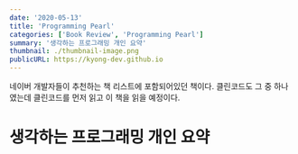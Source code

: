 ```yaml
---
date: '2020-05-13'
title: 'Programming Pearl'
categories: ['Book Review', 'Programming Pearl']
summary: '생각하는 프로그래밍 개인 요약'
thumbnail: ./thumbnail-image.png
publicURL: https://kyong-dev.github.io
---
```

네이버 개발자들이 추천하는 책 리스트에 포함되어있던 책이다. 클린코드도 그 중 하나였는데 클린코드를 먼저 읽고 이 책을 읽을 예정이다.

# 생각하는 프로그래밍 개인 요약

